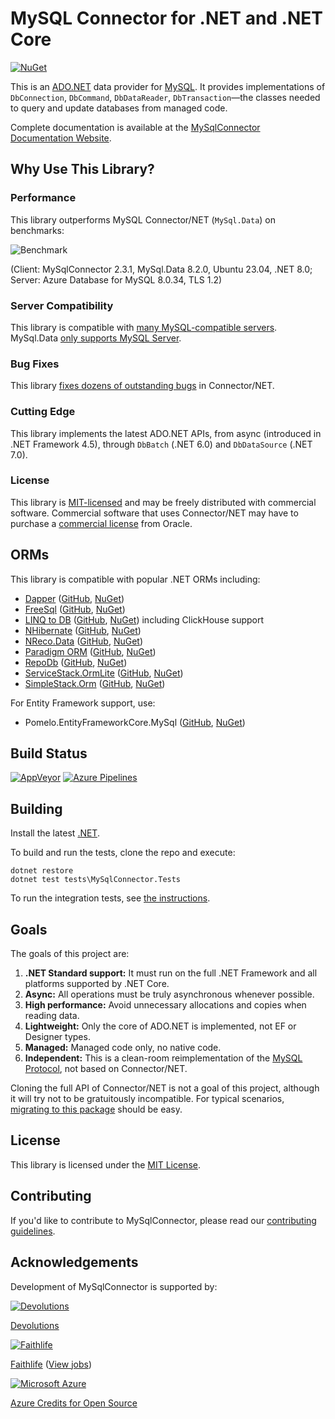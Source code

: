 # MySQL Connector for .NET and .NET Core

[![NuGet](https://img.shields.io/nuget/vpre/MySqlConnector.svg)](https://www.nuget.org/packages/MySqlConnector/)

This is an [ADO.NET](https://docs.microsoft.com/en-us/dotnet/framework/data/adonet/) data
provider for [MySQL](https://www.mysql.com/). It provides implementations of
`DbConnection`, `DbCommand`, `DbDataReader`, `DbTransaction`—the classes
needed to query and update databases from managed code.

Complete documentation is available at the [MySqlConnector Documentation Website](https://mysqlconnector.net/).

## Why Use This Library?

### Performance

This library outperforms MySQL Connector/NET (`MySql.Data`) on benchmarks:

![Benchmark](https://files.logoscdn.com/v1/assets/15435916/optimized)

(Client: MySqlConnector 2.3.1, MySql.Data 8.2.0, Ubuntu 23.04, .NET 8.0; Server: Azure Database for MySQL 8.0.34, TLS 1.2)

### Server Compatibility

This library is compatible with [many MySQL-compatible servers](https://mysqlconnector.net/#server-compatibility).
MySql.Data [only supports MySQL Server](https://bugs.mysql.com/bug.php?id=109331).

### Bug Fixes

This library [fixes dozens of outstanding bugs](https://mysqlconnector.net/tutorials/migrating-from-connector-net/#fixed-bugs) in Connector/NET.

### Cutting Edge

This library implements the latest ADO.NET APIs, from async (introduced in .NET Framework 4.5), through `DbBatch` (.NET 6.0) and `DbDataSource` (.NET 7.0).

### License

This library is [MIT-licensed](LICENSE) and may be freely distributed with commercial software.
Commercial software that uses Connector/NET may have to purchase a [commercial license](https://www.mysql.com/about/legal/licensing/oem/)
from Oracle.

## ORMs

This library is compatible with popular .NET ORMs including:

* [Dapper](https://dapperlib.github.io/Dapper/) ([GitHub](https://github.com/DapperLib/Dapper), [NuGet](https://www.nuget.org/packages/Dapper))
* [FreeSql](https://freesql.net/) ([GitHub](https://github.com/dotnetcore/FreeSql), [NuGet](https://www.nuget.org/packages/FreeSql.Provider.MySqlConnector/))
* [LINQ to DB](https://linq2db.github.io/) ([GitHub](https://github.com/linq2db/linq2db), [NuGet](https://www.nuget.org/packages/linq2db.MySqlConnector)) including ClickHouse support
* [NHibernate](https://nhibernate.info/) ([GitHub](https://github.com/nhibernate/NHibernate.MySqlConnector), [NuGet](https://www.nuget.org/packages/NHibernate.Driver.MySqlConnector))
* [NReco.Data](https://www.nrecosite.com/dalc_net.aspx) ([GitHub](https://github.com/nreco/data), [NuGet](https://www.nuget.org/packages/NReco.Data))
* [Paradigm ORM](https://www.paradigm.net.co/) ([GitHub](https://github.com/MiracleDevs/Paradigm.ORM), [NuGet](https://www.nuget.org/packages/Paradigm.ORM.Data.MySql/))
* [RepoDb](https://repodb.net/) ([GitHub](https://github.com/mikependon/RepoDb/tree/master/RepoDb.MySqlConnector), [NuGet](https://www.nuget.org/packages/RepoDb.MySqlConnector))
* [ServiceStack.OrmLite](https://servicestack.net/ormlite) ([GitHub](https://github.com/ServiceStack/ServiceStack.OrmLite), [NuGet](https://www.nuget.org/packages/ServiceStack.OrmLite.MySqlConnector))
* [SimpleStack.Orm](https://simplestack.org/) ([GitHub](https://github.com/SimpleStack/simplestack.orm), [NuGet](https://www.nuget.org/packages/SimpleStack.Orm.MySQLConnector))

For Entity Framework support, use:

* Pomelo.EntityFrameworkCore.MySql ([GitHub](https://github.com/PomeloFoundation/Pomelo.EntityFrameworkCore.MySql), [NuGet](https://www.nuget.org/packages/Pomelo.EntityFrameworkCore.MySql))

## Build Status

[![AppVeyor](https://img.shields.io/appveyor/ci/mysqlnet/mysqlconnector/master.svg)](https://ci.appveyor.com/project/mysqlnet/mysqlconnector)
[![Azure Pipelines](https://dev.azure.com/mysqlnet/MySqlConnector/_apis/build/status/mysql-net.MySqlConnector?branchName=master)](https://dev.azure.com/mysqlnet/MySqlConnector/_build/latest?definitionId=2&branchName=master)

## Building

Install the latest [.NET](https://dotnet.microsoft.com/en-us/download).

To build and run the tests, clone the repo and execute:

```
dotnet restore
dotnet test tests\MySqlConnector.Tests
```

To run the integration tests, see [the instructions](tests/README.md).

## Goals

The goals of this project are:

1. **.NET Standard support:** It must run on the full .NET Framework and all platforms supported by .NET Core.
2. **Async:** All operations must be truly asynchronous whenever possible.
3. **High performance:** Avoid unnecessary allocations and copies when reading data.
4. **Lightweight:** Only the core of ADO.NET is implemented, not EF or Designer types.
5. **Managed:** Managed code only, no native code.
6. **Independent:** This is a clean-room reimplementation of the [MySQL Protocol](https://dev.mysql.com/doc/internals/en/client-server-protocol.html), not based on Connector/NET.

Cloning the full API of Connector/NET is not a goal of this project, although
it will try not to be gratuitously incompatible. For typical scenarios, [migrating to this package](https://mysqlconnector.net/tutorials/migrating-from-connector-net/) should
be easy.

## License

This library is licensed under the [MIT License](LICENSE).

## Contributing

If you'd like to contribute to MySqlConnector, please read our [contributing guidelines](.github/CONTRIBUTING.md).

## Acknowledgements

Development of MySqlConnector is supported by:

[![Devolutions](https://webdevolutions.blob.core.windows.net/images/projects/devolutions/logos/devolutions-icon-shadow.svg)](https://devolutions.net/)

[Devolutions](https://devolutions.net/)

[![Faithlife](https://files.logoscdn.com/v1/files/4319104/content.svg?signature=3szVb3XmOfYMAxIv-LmuNYL_290)](https://faithlife.com/about)

[Faithlife](https://faithlife.com/about) ([View jobs](https://faithlife.com/careers))

[![Microsoft Azure](https://upload.wikimedia.org/wikipedia/commons/thumb/f/fa/Microsoft_Azure.svg/75px-Microsoft_Azure.svg.png)](https://azure.microsoft.com/en-us/overview/open-source/)

[Azure Credits for Open Source](https://opensource.microsoft.com/azure-credits)
